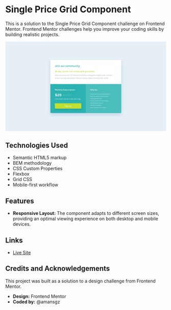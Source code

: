 # Single Price Grid Component

This is a solution to the Single Price Grid Component challenge on Frontend Mentor. Frontend Mentor challenges help you improve your coding skills by building realistic projects.

![Design preview for the Single Price Grid Component challenge](./assets/desktop-design.jpg)

## Technologies Used

- Semantic HTML5 markup
- BEM methodology
- CSS Custom Properties
- Flexbox
- Grid CSS
- Mobile-first workflow

## Features

- **Responsive Layout:** The component adapts to different screen sizes, providing an optimal viewing experience on both desktop and mobile devices.

## Links

- [Live Site](https://single-price-grid-solution-css.netlify.app)

## Credits and Acknowledgements

This project was built as a solution to a design challenge from Frontend Mentor.

- **Design:** Frontend Mentor
- **Coded by:** @amansgz
